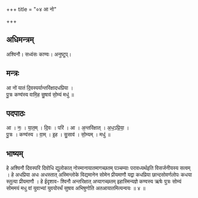 +++
title = "०४ आ नो"

+++
## अधिमन्त्रम्
अश्विनौ। सध्वंसः काण्वः। अनुष्टुप्।

## मन्त्रः
आ नो॑ यातं दि॒वस्पर्यान्तरि॑क्षादधप्रिया ।  
पु॒त्रः कण्व॑स्य वामि॒ह सु॒षाव॑ सो॒म्यं मधु॑ ॥

## पदपाठः
आ । नः॒ । या॒त॒म् । दि॒वः । परि॑ । आ । अ॒न्तरि॑क्षात् । अ॒ध॒ऽप्रि॒या॒ ।  
पु॒त्रः । कण्व॑स्य । वा॒म् । इ॒ह । सु॒साव॑ । सो॒म्यम् । मधु॑ ॥

## भाष्यम्
हे अश्विनौ दिवस्परि दिवोधि द्युलोकात् नोस्मानायातमागच्छतम् पञ्चम्याः परावध्यर्थइति विसर्जनीयस्य सत्वम् । हे अधप्रिया अधः अधस्तात् अस्मिन्लोके विद्यमानेन सोमेन प्रीयमाणौ यद्वा कधप्रिया छान्दसोवर्णलोपः कधया स्तुत्या प्रीयमाणौ । हे ईदृशाव- श्विनौ अन्तरिक्षात् अप्यागच्छतम् इहास्मिन्यज्ञे कण्वस्य ऋषेः पुत्रः सोम्यं सोममयं मधु वां युवाभ्यां युवयोरर्थं सुषाव अभिषुणोति अतआयातमित्यन्वयः ॥ ४ ॥